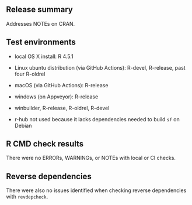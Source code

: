 ## Release summary
Addresses NOTEs on CRAN.

## Test environments
* local OS X install: R 4.5.1
* Linux ubuntu distribution (via GitHub Actions): R-devel, R-release, past four R-oldrel
* macOS (via GitHub Actions): R-release
* windows (on Appveyor): R-release
* winbuilder, R-release, R-oldrel, R-devel

* r-hub not used because it lacks dependencies needed to build `sf` on Debian

## R CMD check results
There were no ERRORs, WARNINGs, or NOTEs with local or CI checks. 

## Reverse dependencies
There were also no issues identified when checking reverse dependencies with `revdepcheck`.
